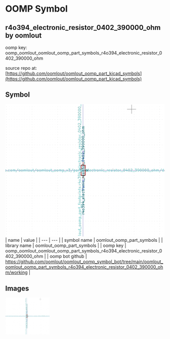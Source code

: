 # OOMP Symbol  
## r4o394_electronic_resistor_0402_390000_ohm  by oomlout  
  
oomp key: oomp_oomlout_oomlout_oomp_part_symbols_r4o394_electronic_resistor_0402_390000_ohm  
  
source repo at: [https://github.com/oomlout/oomlout_oomp_part_kicad_symbols](https://github.com/oomlout/oomlout_oomp_part_kicad_symbols)  
## Symbol  
  
[![working.png](working_600.png)](working.png)  
| name | value | 
| --- | --- | 
| symbol name | oomlout_oomp_part_symbols | 
| library name | oomlout_oomp_part_symbols | 
| oomp key | oomp_oomlout_oomlout_oomp_part_symbols_r4o394_electronic_resistor_0402_390000_ohm | 
| oomp bot github | https://github.com/oomlout/oomlout_oomp_symbol_bot/tree/main/oomlout_oomlout_oomp_part_symbols_r4o394_electronic_resistor_0402_390000_ohm/working | 
## Images  
  
[![working.png](working_140.png)](working.png)  
